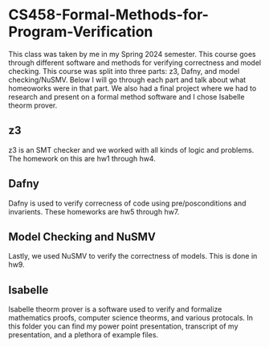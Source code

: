 # CS458-Formal-Methods-for-Program-Verification
This class was taken by me in my Spring 2024 semester. This course goes through different software and methods for verifying correctness and model checking. This course was split into three parts: z3, Dafny, and model checking/NuSMV. Below I will go through each part and talk about what homeoworks were in that part. We also had a final project where we had to research and present on a formal method software and I chose Isabelle theorm prover.

## z3
z3 is an SMT checker and we worked with all kinds of logic and problems. The homework on this are hw1 through hw4.

## Dafny
Dafny is used to verify correcness of code using pre/posconditions and invarients. These homeworks are hw5 through hw7.

## Model Checking and NuSMV
Lastly, we used NuSMV to verify the correctness of models. This is done in hw9.

## Isabelle
Isabelle theorm prover is a software used to verify and formalize mathematics proofs, computer science theorms, and various protocals. In this folder you can find my power point presentation, transcript of my presentation, and a plethora of example files.
